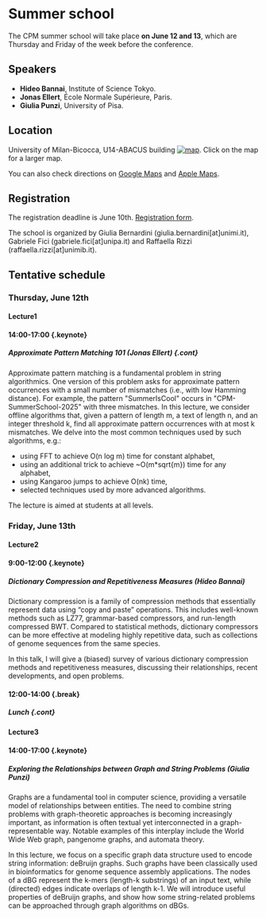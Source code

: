 <style type="text/css">
tbody { width:100%;background-color:#ddeeff;border-collapse:collapse; }
table { width:100%;background-color:#ddeeff;border-collapse:collapse; }
th { background-color:#ddeeff;color:white;width:50%;padding:1px;border:2px solid #ddeeff; }
td { padding:0px;border:2px solid #ddeeff; }
td { background-color: #c7fdb5; }
.table--bg--red { background-color: #ffcfdc;}
.table--bg--yellow { background-color: #ffffc2;}
.table--bg--green { background-color: #c7fdb5;}
.keynote { background-color: #ffffc2; padding: 5px; max-width: 10%; border: 1px solid #000; border-radius: 11px; display: inline}
.talk    { background-color: #c7fdb5; padding: 5px; max-width: 10%; border: 1px solid #000; border-radius: 11px; display: inline}
.break   { background-color: #ffcfdc; padding: 5px; max-width: 10%; border: 1px solid #000; border-radius: 11px; display: inline}
.cont    { display: inline; margin-top: -40px;}
</style>

# Summer school

The CPM summer school will take place **on June 12 and 13**, which are Thursday and
Friday of the week before the conference.

## Speakers

*  **Hideo Bannai**, Institute of Science Tokyo.
*  **Jonas Ellert**, École Normale Supérieure, Paris.
*  **Giulia Punzi**, University of Pisa.

## Location

University of Milan-Bicocca, U14-ABACUS building
[![map](/map-u14.jpg)](https://www.openstreetmap.org/way/23154089#map=19/45.523734/9.219992).
Click on the map for a larger map.

You can also check directions on [Google Maps](https://maps.app.goo.gl/Y4wqzV8Vgr8JnMB26) and [Apple Maps](https://maps.apple.com/?address=Viale%20Sarca%20336,%2020126%20Milano,%20Italia&auid=10195625695833040895&ll=45.523623,9.219530&lsp=9902&q=Dipartimento%20di%20Informatica,%20Sistemistica%20e%20Comunicazione%20DISCo&t=r).

## Registration

The registration deadline is June 10th. [Registration form](https://framaforms.org/cpm-2025-summer-school-1743617612).

The school is organized by Giulia Bernardini (giulia.bernardini[at]unimi.it), Gabriele Fici (gabriele.fici[at]unipa.it) and Raffaella Rizzi (raffaella.rizzi[at]unimib.it).

## Tentative schedule

### Thursday, June 12th

#### Lecture1  
#### 14:00-17:00 {.keynote}

##### Approximate Pattern Matching 101 (Jonas Ellert) {.cont}

Approximate pattern matching is a fundamental problem in string algorithmics. One version of this problem asks for approximate pattern occurrences with a small number of mismatches (i.e., with low Hamming distance). For example, the pattern "SummerIsCool" occurs in "CPM-SummerSchool-2025" with three mismatches. In this lecture, we consider offline algorithms that, given a pattern of length m, a text of length n, and an integer threshold k, find all approximate pattern occurrences with at most k mismatches. We delve into the most common techniques used by such algorithms, e.g.:

- using FFT to achieve O(n log m) time for constant alphabet,
- using an additional trick to achieve ~O(m*sqrt{m}) time for any alphabet,
- using Kangaroo jumps to achieve O(nk) time,
- selected techniques used by more advanced algorithms.

The lecture is aimed at students at all levels.

### Friday, June 13th

#### Lecture2  
#### 9:00-12:00 {.keynote}
##### Dictionary Compression and Repetitiveness Measures (Hideo Bannai)

Dictionary compression is a family of compression methods that essentially represent data using “copy and paste” operations. This includes well-known methods such as LZ77, grammar-based compressors, and run-length compressed BWT. Compared to statistical methods, dictionary compressors can be more effective at modeling highly repetitive data, such as collections of genome sequences from the same species.

In this talk, I will give a (biased) survey of various dictionary compression methods and repetitiveness measures, discussing their relationships, recent developments, and open problems.

#### 12:00-14:00 {.break}
##### Lunch {.cont}  

####  

#### Lecture3  
#### 14:00-17:00 {.keynote}
##### Exploring the Relationships between Graph and String Problems (Giulia Punzi)

Graphs are a fundamental tool in computer science, providing a versatile model of relationships between entities. The need to combine string problems with graph-theoretic approaches is becoming increasingly important, as information is often textual yet interconnected in a graph-representable way. Notable examples of this interplay include the World Wide Web graph, pangenome graphs, and automata theory.

In this lecture, we focus on a specific graph data structure used to encode string information: deBruijn graphs. Such graphs have been classically used in bioinformatics for genome sequence assembly applications. The nodes of a dBG represent the k-mers (length-k substrings) of an input text, while (directed) edges indicate overlaps of length k-1. We will introduce useful properties of deBruijn graphs, and show how some string-related problems can be approached through graph algorithms on dBGs.

